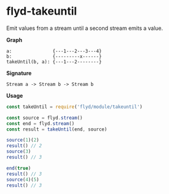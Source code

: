 # flyd-takeuntil
Emit values from a stream until a second stream emits a value.

__Graph__

```
a:               {---1---2---3---4}
b:               {---------x------}
takeUntil(b, a): {---1---2--------}
```

__Signature__

`Stream a -> Stream b -> Stream b`

__Usage__

```javascript
const takeUntil = require('flyd/module/takeuntil')

const source = flyd.stream()
const end = flyd.stream()
const result = takeUntil(end, source)

source(1)(2)
result() // 2
source(3)
result() // 3

end(true)
result() // 3
source(4)(5)
result() // 3
```
